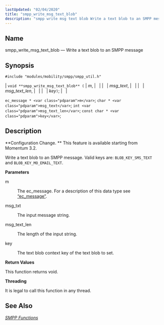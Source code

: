 ```yaml
---
lastUpdated: "02/04/2020"
title: "smpp_write_msg_text_blob"
description: "smpp write msg text blob Write a text blob to an SMPP message void smpp write msg text blob m msg text msg text len key ec message m char msg text int msg text len const char key Configuration Change This feature is available starting from Momentum 3 2..."
---
```


<a name="apis.smpp_write_msg_text_blob"></a> 
## Name

smpp_write_msg_text_blob — Write a text blob to an SMPP message

## Synopsis

`#include "modules/mobility/smpp/smpp_util.h"`

| `void **smpp_write_msg_text_blob** (` | <var class="pdparam">m</var>, |   |
|   | <var class="pdparam">msg_text</var>, |   |
|   | <var class="pdparam">msg_text_len</var>, |   |
|   | <var class="pdparam">key</var>`)`; |   |

`ec_message * <var class="pdparam">m</var>`;
`char * <var class="pdparam">msg_text</var>`;
`int <var class="pdparam">msg_text_len</var>`;
`const char * <var class="pdparam">key</var>`;<a name="idp61609120"></a> 
## Description

**Configuration Change. ** This feature is available starting from Momentum 3.2.

Write a text blob to an SMPP message. Valid keys are: `BLOB_KEY_SMS_TEXT` and `BLOB_KEY_MO_EMAIL_TEXT`.

**<a name="idp61612912"></a> Parameters**

<dl class="variablelist">

<dt>m</dt>

<dd>

The ec_message. For a description of this data type see [“ec_message”](/momentum/3/3-api/structs-ec-message).

</dd>

<dt>msg_txt</dt>

<dd>

The input message string.

</dd>

<dt>msg_text_len</dt>

<dd>

The length of the input string.

</dd>

<dt>key</dt>

<dd>

The text blob context key of the text blob to set.

</dd>

</dl>

**<a name="idp61621760"></a> Return Values**

This function returns void.

**<a name="idp61622672"></a> Threading**

It is legal to call this function in any thread.

<a name="idp61623776"></a> 
## See Also

[*SMPP Functions*](/momentum/3/3-api/smpp)